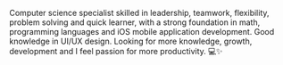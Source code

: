 Computer science specialist skilled in leadership, teamwork, flexibility, problem solving and quick learner, with a strong foundation in math, programming languages and iOS mobile application development. Good knowledge in UI/UX design. Looking for more knowledge, growth, development and I feel passion for more productivity. 💻✨
<!---
Amalghofaily/Amalghofaily is a ✨ special ✨ repository because its `README.md` (this file) appears on your GitHub profile.
You can click the Preview link to take a look at your changes.
--->

